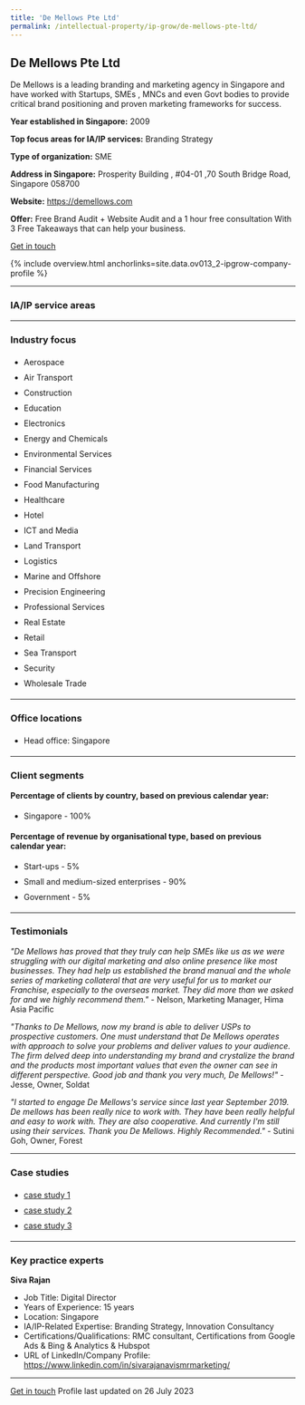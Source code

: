 ```yaml
---
title: 'De Mellows Pte Ltd'
permalink: /intellectual-property/ip-grow/de-mellows-pte-ltd/
---
```


## De Mellows Pte Ltd

De Mellows is a leading branding and marketing agency in Singapore and have worked with Startups, SMEs , MNCs and even Govt bodies to provide critical brand positioning and proven marketing frameworks for success.

<b>Year established in Singapore:</b> 2009

<b>Top focus areas for IA/IP services:</b> Branding Strategy

<b>Type of organization:</b> SME

<b>Address in Singapore:</b> Prosperity Building , #04-01 ,70 South Bridge Road, Singapore 058700

<b>Website:</b> <a href='https://demellows.com'>https://demellows.com</a>

<b>Offer:</b> Free Brand Audit + Website Audit and a 1 hour free consultation With 3 Free Takeaways that can help your business.

<a class='btn' href='https://form.gov.sg/648fc056ef9c070011abf0e3' target='_blank' rel='noopener'>Get in touch</a>

{% include overview.html anchorlinks=site.data.ov013_2-ipgrow-company-profile %}

---
<a name='ip-related-service-areas'></a>
### IA/IP service areas

---
<a name='industry-focus'></a>
### Industry focus

<ul><li style='line-height: 27px; margin: 0px 0px !important'> Aerospace</li><li style='line-height: 27px; margin: 0px 0px !important'>Air Transport</li><li style='line-height: 27px; margin: 0px 0px !important'>Construction</li><li style='line-height: 27px; margin: 0px 0px !important'>Education</li><li style='line-height: 27px; margin: 0px 0px !important'>Electronics</li><li style='line-height: 27px; margin: 0px 0px !important'>Energy and Chemicals</li><li style='line-height: 27px; margin: 0px 0px !important'>Environmental Services</li><li style='line-height: 27px; margin: 0px 0px !important'>Financial Services</li><li style='line-height: 27px; margin: 0px 0px !important'>Food Manufacturing</li><li style='line-height: 27px; margin: 0px 0px !important'>Healthcare</li><li style='line-height: 27px; margin: 0px 0px !important'>Hotel</li><li style='line-height: 27px; margin: 0px 0px !important'>ICT and Media</li><li style='line-height: 27px; margin: 0px 0px !important'>Land Transport</li><li style='line-height: 27px; margin: 0px 0px !important'>Logistics</li><li style='line-height: 27px; margin: 0px 0px !important'>Marine and Offshore</li><li style='line-height: 27px; margin: 0px 0px !important'>Precision Engineering</li><li style='line-height: 27px; margin: 0px 0px !important'>Professional Services</li><li style='line-height: 27px; margin: 0px 0px !important'>Real Estate</li><li style='line-height: 27px; margin: 0px 0px !important'>Retail</li><li style='line-height: 27px; margin: 0px 0px !important'>Sea Transport</li><li style='line-height: 27px; margin: 0px 0px !important'>Security</li><li style='line-height: 27px; margin: 0px 0px !important'>Wholesale Trade</li></ul>

---
<a name='office-locations'></a>
### Office locations

<ul><li style='line-height: 27px; margin: 0px 0px !important'> Head office: Singapore</li></ul>

---
<a name='client-segments'></a>
### Client segments

**Percentage of clients by country, based on previous calendar year:**

<ul><li style='line-height: 27px; margin: 0px 0px !important'> Singapore - 100%</li></ul>

**Percentage of revenue by organisational type, based on previous calendar year:**

<ul><li style='line-height: 27px; margin: 0px 0px !important'> Start-ups - 5%</li><li style='line-height: 27px; margin: 0px 0px !important'>Small and medium-sized enterprises - 90%</li><li style='line-height: 27px; margin: 0px 0px !important'>Government - 5%</li></ul>

---
<a name='testimonials'></a>
### Testimonials

*"De Mellows has proved that they truly can help SMEs like us as we were struggling with our digital marketing and also online presence like most businesses.  They had help us established the brand manual and the whole series of marketing collateral that are very useful for us to market our Franchise, especially to the overseas market.  They did more than we asked for and we highly recommend them."* - Nelson, Marketing Manager, Hima Asia Pacific

*"Thanks to De Mellows, now my brand is able to deliver USPs to prospective customers. One must understand that De Mellows operates with approach to solve your problems and deliver values to your audience. The firm delved deep into understanding my brand and crystalize the brand and the products most important values that even the owner can see in different perspective. Good job and thank you very much, De Mellows!"* - Jesse, Owner, Soldat 

*"I started to engage De Mellows's service since last year September 2019. De mellows has been really nice to work with. They have been really helpful and easy to work with. They are also cooperative. And currently I'm still using their services. Thank you De Mellows. Highly Recommended."* - Sutini Goh, Owner, Forest



---
<a name='case-studies'></a>
### Case studies

<ul><li style='line-height: 27px; margin: 0px 0px !important'> <a href="https://demellows.com/sia-engineering/" target="_blank" rel="noopener">case study 1</a></li><li style='line-height: 27px; margin: 0px 0px !important'><a href="https://demellows.com/singapore-university-of-social-sciences/" target="_blank" rel="noopener">case study 2</a></li><li style='line-height: 27px; margin: 0px 0px !important'><a href="https://demellows.com/the-british-club/" target="_blank" rel="noopener">case study 3</a></li></ul>

---
<a name='key-practice-experts'></a>
### Key practice experts

**Siva Rajan**

- Job Title: Digital Director
- Years of Experience: 15 years
- Location: Singapore
- IA/IP-Related Expertise: Branding Strategy, Innovation Consultancy
- Certifications/Qualifications: RMC consultant, Certifications from Google Ads & Bing & Analytics & Hubspot  
- URL of LinkedIn/Company Profile: <a href="https://www.linkedin.com/in/sivarajanavismrmarketing/" target="_blank" rel="noopener">https://www.linkedin.com/in/sivarajanavismrmarketing/</a>

---

<a class='btn' href='https://form.gov.sg/648fc056ef9c070011abf0e3' target='_blank' rel='noopener'>Get in touch</a>
Profile last updated on 26 July 2023
